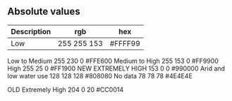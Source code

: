 
## Absolute values 

| Description | rgb | hex |
| --- | --- | --- | 
| Low | 255 255 153 | #FFFF99 |
Low to Medium 255 230 0 #FFE600
Medium to High 255 153 0 #FF9900
High 255 25 0 #FF1900
NEW EXTREMELY HIGH 153 0 0 #990000
Arid and low water use 128 128 128 #808080
No data 78 78 78 #4E4E4E

OLD Extremely High 204 0 20 #CC0014 
